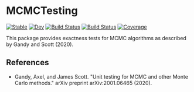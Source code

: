 # MCMCTesting

[![Stable](https://img.shields.io/badge/docs-stable-blue.svg)](https://Red-Portal.github.io/MCMCTesting.jl/stable/)
[![Dev](https://img.shields.io/badge/docs-dev-blue.svg)](https://Red-Portal.github.io/MCMCTesting.jl/dev/)
[![Build Status](https://github.com/Red-Portal/MCMCTesting.jl/actions/workflows/CI.yml/badge.svg?branch=main)](https://github.com/Red-Portal/MCMCTesting.jl/actions/workflows/CI.yml?query=branch%3Amain)
[![Build Status](https://travis-ci.com/Red-Portal/MCMCTesting.jl.svg?branch=main)](https://travis-ci.com/Red-Portal/MCMCTesting.jl)
[![Coverage](https://codecov.io/gh/Red-Portal/MCMCTesting.jl/branch/main/graph/badge.svg)](https://codecov.io/gh/Red-Portal/MCMCTesting.jl)

This package provides exactness tests for MCMC algorithms as described by Gandy and Scott (2020).

## References
* Gandy, Axel, and James Scott. "Unit testing for MCMC and other Monte Carlo methods." arXiv preprint arXiv:2001.06465 (2020).

